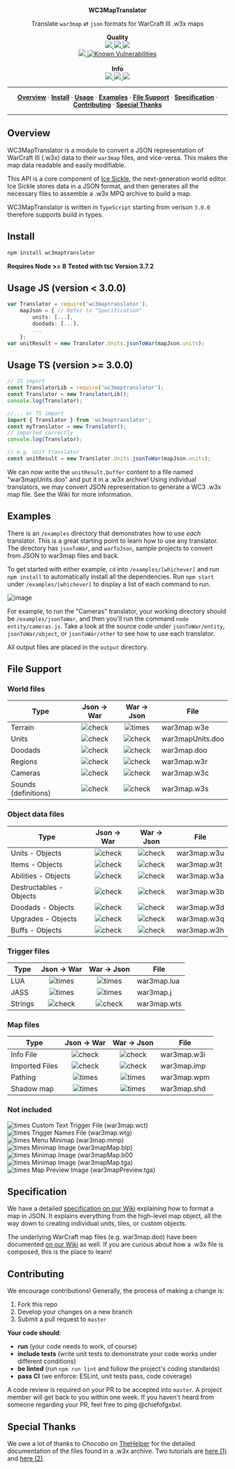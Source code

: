 <p align='center'>
  <b>WC3MapTranslator</b>
</p>
<p align='center'>
  Translate <code>war3map</code> ⇄ <code>json</code> formats for WarCraft III .w3x maps

  <p align='center'>
    <b>Quality</b><br/>
    <a href='https://travis-ci.org/ChiefOfGxBxL/WC3MapTranslator'>
      <img src='https://travis-ci.org/ChiefOfGxBxL/WC3MapTranslator.svg?branch=master' />
    </a>
    <a href='http://packagequality.com/#?package=wc3maptranslator'>
      <img src='http://npm.packagequality.com/shield/wc3maptranslator.svg' />
    </a>
    <a href='https://codeclimate.com/github/ChiefOfGxBxL/WC3MapTranslator'>
      <img src='https://api.codeclimate.com/v1/badges/065fcb3a010c892f3813/maintainability' />
    </a>
    <br/>
    <a href='https://coveralls.io/github/ChiefOfGxBxL/WC3MapTranslator?branch=master'>
      <img src='https://coveralls.io/repos/github/ChiefOfGxBxL/WC3MapTranslator/badge.svg?branch=master' />
    </a>
    <a href="https://snyk.io/test/github/chiefofgxbxl/wc3maptranslator?targetFile=package.json">
      <img src="https://snyk.io/test/github/chiefofgxbxl/wc3maptranslator/badge.svg?targetFile=package.json" alt="Known Vulnerabilities" data-canonical-src="https://snyk.io/test/github/chiefofgxbxl/wc3maptranslator?targetFile=package.json" style="max-width:100%;">
    </a>
    <br/><br/>
    <b>Info</b><br/>
    <a href='https://www.npmjs.com/package/wc3maptranslator'>
      <img src='https://badge.fury.io/js/wc3maptranslator.svg?style=flat-square'/>
    </a>
    <a href='https://www.npmjs.com/package/wc3maptranslator'>
      <img src='https://img.shields.io/npm/dt/wc3maptranslator.svg'/>
    </a>
    <a href='https://opensource.org/licenses/MIT'>
      <img src='https://img.shields.io/badge/license-MIT-blue.svg'/>
    </a>
  </p>

</p>

<hr/>
<p align='center'>
  <a href="#overview"><strong>Overview</strong></a> &middot;
  <a href="#install"><strong>Install</strong></a> &middot;
  <a href="#usage"><strong>Usage</strong></a> &middot;
  <a href="#examples"><strong>Examples</strong></a> &middot;
  <a href="#file-support"><strong>File Support</strong></a> &middot;
  <a href="#specification"><strong>Specification</strong></a> &middot;
  <a href="#contributing"><strong>Contributing</strong></a> &middot;
  <a href="#special-thanks"><strong>Special Thanks</strong></a>
</p>
<hr/>

## Overview
WC3MapTranslator is a module to convert a JSON representation of WarCraft III (.w3x) data to their `war3map` files, and vice-versa. This makes the map data readable and easily modifiable.

This API is a core component of [Ice Sickle](https://github.com/ChiefOfGxBxL/Ice-Sickle), the next-generation world editor. Ice Sickle stores data in a JSON format, and then generates all the necessary files to assemble a .w3x MPQ archive to build a map.

WC3MapTranslator is written in `TypeScript` starting from verison `3.0.0` therefore supports build in types.

## Install
```ts
npm install wc3maptranslator
```
**Requires Node >= 8**
**Tested with tsc Version 3.7.2**

## Usage JS (version < 3.0.0)
```ts
var Translator = require('wc3maptranslator'),
    mapJson = { // Refer to "Specification"
        units: [...],
        doodads: [...],
        ...
    };
var unitResult = new Translator.Units.jsonToWar(mapJson.units);
```
## Usage TS (version >= 3.0.0)
```js
// JS import
const TranslatorLib = require('wc3maptranslator');
const Translator = new TranslatorLib();
console.log(Translator);
```
```ts
//... or TS import
import { Translator } from 'wc3maptranslator';
const myTranslator = new Translator();
// imported correctly
console.log(Translator);
```
```ts
// e.g. unit translator
const unitResult = new Translator.Units.jsonToWar(mapJson.units);
```
We can now write the `unitResult.buffer` content to a file named "war3mapUnits.doo" and put it in a .w3x archive! Using individual translators, we may convert JSON representation to generate a WC3 .w3x map file. See the Wiki for more information.

## Examples
There is an `/examples` directory that demonstrates how to use *each* translator. This is a great starting point to learn how to use any translator. The directory has `jsonToWar`, and `warToJson`, sample projects to convert from JSON to war3map files and back.

To get started with either example, `cd` into `/examples/[whichever]` and run `npm install` to automatically install all the dependencies. Run `npm start` under `/examples/[whichever]` to display a list of each command to run.

![image](https://user-images.githubusercontent.com/4079034/40582029-e67044c4-6136-11e8-9ae3-c10120096b00.png)

For example, to run the "Cameras" translator, your working directory should be `/examples/jsonToWar`, and then you'll run the command `node entity/cameras.js`. Take a look at the source code under `jsonToWar/entity`, `jsonToWar/object`, or `jsonToWar/other` to see how to use each translator.

All output files are placed in the `output` directory.

## File Support

### World files

| Type                    | Json → War  | War → Json  | File          |
|-------------------------|:-----------:|:-----------:|---------------|
| Terrain                 | ![check](https://cloud.githubusercontent.com/assets/4079034/25298706/7a881946-26c5-11e7-896b-402f60a0f059.png) | ![times](https://cloud.githubusercontent.com/assets/4079034/25298706/7a881946-26c5-11e7-896b-402f60a0f059.png) | war3map.w3e      |
| Units                   | ![check](https://cloud.githubusercontent.com/assets/4079034/25298706/7a881946-26c5-11e7-896b-402f60a0f059.png) | ![check](https://cloud.githubusercontent.com/assets/4079034/25298706/7a881946-26c5-11e7-896b-402f60a0f059.png) | war3mapUnits.doo |
| Doodads                 | ![check](https://cloud.githubusercontent.com/assets/4079034/25298706/7a881946-26c5-11e7-896b-402f60a0f059.png) | ![check](https://cloud.githubusercontent.com/assets/4079034/25298706/7a881946-26c5-11e7-896b-402f60a0f059.png) | war3map.doo      |
| Regions                 | ![check](https://cloud.githubusercontent.com/assets/4079034/25298706/7a881946-26c5-11e7-896b-402f60a0f059.png) | ![check](https://cloud.githubusercontent.com/assets/4079034/25298706/7a881946-26c5-11e7-896b-402f60a0f059.png) | war3map.w3r      |
| Cameras                 | ![check](https://cloud.githubusercontent.com/assets/4079034/25298706/7a881946-26c5-11e7-896b-402f60a0f059.png) | ![check](https://cloud.githubusercontent.com/assets/4079034/25298706/7a881946-26c5-11e7-896b-402f60a0f059.png) | war3map.w3c      |
| Sounds (definitions)    | ![check](https://cloud.githubusercontent.com/assets/4079034/25298706/7a881946-26c5-11e7-896b-402f60a0f059.png) | ![check](https://cloud.githubusercontent.com/assets/4079034/25298706/7a881946-26c5-11e7-896b-402f60a0f059.png) | war3map.w3s      |

### Object data files

| Type                    | Json → War  | War → Json  | File          |
|-------------------------|:-----------:|:-----------:|---------------|
| Units - Objects         | ![check](https://cloud.githubusercontent.com/assets/4079034/25298706/7a881946-26c5-11e7-896b-402f60a0f059.png) | ![check](https://cloud.githubusercontent.com/assets/4079034/25298706/7a881946-26c5-11e7-896b-402f60a0f059.png) | war3map.w3u     |
| Items - Objects         | ![check](https://cloud.githubusercontent.com/assets/4079034/25298706/7a881946-26c5-11e7-896b-402f60a0f059.png) | ![check](https://cloud.githubusercontent.com/assets/4079034/25298706/7a881946-26c5-11e7-896b-402f60a0f059.png) | war3map.w3t     |
| Abilities - Objects     | ![check](https://cloud.githubusercontent.com/assets/4079034/25298706/7a881946-26c5-11e7-896b-402f60a0f059.png) | ![check](https://cloud.githubusercontent.com/assets/4079034/25298706/7a881946-26c5-11e7-896b-402f60a0f059.png) | war3map.w3a     |
| Destructables - Objects | ![check](https://cloud.githubusercontent.com/assets/4079034/25298706/7a881946-26c5-11e7-896b-402f60a0f059.png) | ![check](https://cloud.githubusercontent.com/assets/4079034/25298706/7a881946-26c5-11e7-896b-402f60a0f059.png) | war3map.w3b     |
| Doodads - Objects       | ![check](https://cloud.githubusercontent.com/assets/4079034/25298706/7a881946-26c5-11e7-896b-402f60a0f059.png) | ![check](https://cloud.githubusercontent.com/assets/4079034/25298706/7a881946-26c5-11e7-896b-402f60a0f059.png) | war3map.w3d     |
| Upgrades - Objects      | ![check](https://cloud.githubusercontent.com/assets/4079034/25298706/7a881946-26c5-11e7-896b-402f60a0f059.png) | ![check](https://cloud.githubusercontent.com/assets/4079034/25298706/7a881946-26c5-11e7-896b-402f60a0f059.png) | war3map.w3q     |
| Buffs - Objects         | ![check](https://cloud.githubusercontent.com/assets/4079034/25298706/7a881946-26c5-11e7-896b-402f60a0f059.png) | ![check](https://cloud.githubusercontent.com/assets/4079034/25298706/7a881946-26c5-11e7-896b-402f60a0f059.png) | war3map.w3h     |

### Trigger files

| Type                    | Json → War  | War → Json  | File          |
|-------------------------|:-----------:|:-----------:|---------------|
| LUA                    | ![times](https://cloud.githubusercontent.com/assets/4079034/25298707/7a883642-26c5-11e7-841c-cd3eb1425461.png) | ![times](https://cloud.githubusercontent.com/assets/4079034/25298707/7a883642-26c5-11e7-841c-cd3eb1425461.png) | war3map.lua       |
| JASS                    | ![times](https://cloud.githubusercontent.com/assets/4079034/25298707/7a883642-26c5-11e7-841c-cd3eb1425461.png) | ![times](https://cloud.githubusercontent.com/assets/4079034/25298707/7a883642-26c5-11e7-841c-cd3eb1425461.png) | war3map.j       |
| Strings                 | ![check](https://cloud.githubusercontent.com/assets/4079034/25298706/7a881946-26c5-11e7-896b-402f60a0f059.png) | ![check](https://cloud.githubusercontent.com/assets/4079034/25298706/7a881946-26c5-11e7-896b-402f60a0f059.png) | war3map.wts     |



### Map files

| Type                    | Json → War  | War → Json  | File          |
|-------------------------|:-----------:|:-----------:|---------------|
| Info File               | ![check](https://cloud.githubusercontent.com/assets/4079034/25298706/7a881946-26c5-11e7-896b-402f60a0f059.png) | ![check](https://cloud.githubusercontent.com/assets/4079034/25298706/7a881946-26c5-11e7-896b-402f60a0f059.png) | war3map.w3i        |
| Imported Files          | ![check](https://cloud.githubusercontent.com/assets/4079034/25298706/7a881946-26c5-11e7-896b-402f60a0f059.png) | ![check](https://cloud.githubusercontent.com/assets/4079034/25298706/7a881946-26c5-11e7-896b-402f60a0f059.png) | war3map.imp        |
| Pathing                 | ![times](https://cloud.githubusercontent.com/assets/4079034/25298707/7a883642-26c5-11e7-841c-cd3eb1425461.png) | ![times](https://cloud.githubusercontent.com/assets/4079034/25298707/7a883642-26c5-11e7-841c-cd3eb1425461.png) | war3map.wpm        |
| Shadow map              | ![times](https://cloud.githubusercontent.com/assets/4079034/25298707/7a883642-26c5-11e7-841c-cd3eb1425461.png) | ![times](https://cloud.githubusercontent.com/assets/4079034/25298707/7a883642-26c5-11e7-841c-cd3eb1425461.png) | war3map.shd        |


### Not included
 ![times](https://cloud.githubusercontent.com/assets/4079034/25298707/7a883642-26c5-11e7-841c-cd3eb1425461.png) Custom Text Trigger File (war3map.wct)  
  ![times](https://cloud.githubusercontent.com/assets/4079034/25298707/7a883642-26c5-11e7-841c-cd3eb1425461.png) Trigger Names File (war3map.wtg)  
 ![times](https://cloud.githubusercontent.com/assets/4079034/25298707/7a883642-26c5-11e7-841c-cd3eb1425461.png) Menu Minimap (war3map.mmp)  
 ![times](https://cloud.githubusercontent.com/assets/4079034/25298707/7a883642-26c5-11e7-841c-cd3eb1425461.png) Minimap Image (war3mapMap.blp)  
 ![times](https://cloud.githubusercontent.com/assets/4079034/25298707/7a883642-26c5-11e7-841c-cd3eb1425461.png) Minimap Image (war3mapMap.b00  
 ![times](https://cloud.githubusercontent.com/assets/4079034/25298707/7a883642-26c5-11e7-841c-cd3eb1425461.png) Minimap Image (war3mapMap.tga)  
 ![times](https://cloud.githubusercontent.com/assets/4079034/25298707/7a883642-26c5-11e7-841c-cd3eb1425461.png) Map Preview Image (war3mapPreview.tga)

## Specification
We have a detailed [specification on our Wiki](https://github.com/ChiefOfGxBxL/WC3MapTranslator/wiki) explaining how to format a map in JSON. It explains everything from the high-level map object, all the way down to creating individual units, tiles, or custom objects.

The underlying WarCraft map files (e.g. war3map.doo) have been documented [on our Wiki](https://github.com/ChiefOfGxBxL/WC3MapTranslator/wiki) as well. If you are curious about how a .w3x file is composed, this is the place to learn!

## Contributing
We encourage contributions! Generally, the process of making a change is:
1. Fork this repo
2. Develop your changes on a new branch
3. Submit a pull request to `master`

**Your code should**:
 * **run** (your code needs to work, of course)
 * **include tests** (write unit tests to demonstrate your code works under different conditions)
 * **be linted** (run `npm run lint` and follow the project's coding standards)
 * **pass CI** (we enforce: ESLint, unit tests pass, code coverage)

A code review is required on your PR to be accepted into `master`. A project member will get back to you within one week. If you haven't heard from someone regarding your PR, feel free to ping @chiefofgxbxl.

## Special Thanks
We owe a lot of thanks to *Chocobo* on [TheHelper](http://www.thehelper.net/) for the detailed documentation of the files found in a .w3x archive. Two tutorials are [here (1)](http://www.thehelper.net/threads/guide-explanation-of-w3m-and-w3x-files.35292/) and [here (2)](http://world-editor-tutorials.thehelper.net/cat_usersubmit.php?view=42787).